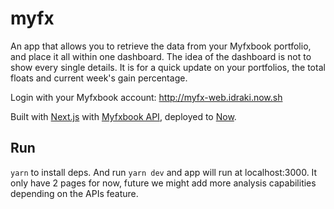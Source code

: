 # myfx

An app that allows you to retrieve the data from your Myfxbook portfolio, and place it all within one dashboard. The idea of the dashboard is not to show every single details. It is for a quick update on your portfolios, the total floats and current week's gain percentage.

Login with your Myfxbook account: http://myfx-web.idraki.now.sh

Built with [Next.js](https://nextjs.org) with [Myfxbook API](https://www.myfxbook.com/api), deployed to [Now](http://now.sh).

## Run

`yarn` to install deps. And run `yarn dev` and app will run at localhost:3000. It only have 2 pages for now, future we might add more analysis capabilities depending on the APIs feature.
